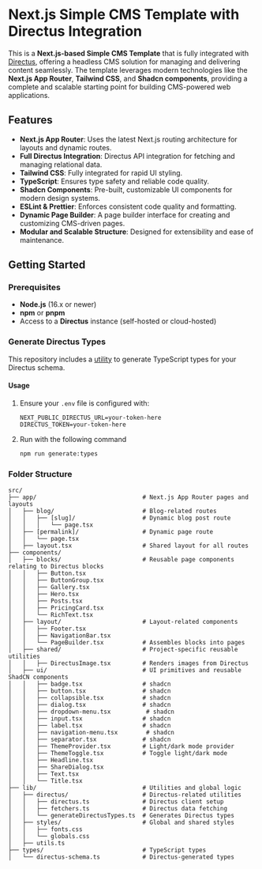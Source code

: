 # Next.js Simple CMS Template with Directus Integration

This is a **Next.js-based Simple CMS Template** that is fully integrated with [Directus](https://directus.io/), offering
a headless CMS solution for managing and delivering content seamlessly. The template leverages modern technologies like
the **Next.js App Router**, **Tailwind CSS**, and **Shadcn components**, providing a complete and scalable starting
point for building CMS-powered web applications.

## **Features**

- **Next.js App Router**: Uses the latest Next.js routing architecture for layouts and dynamic routes.
- **Full Directus Integration**: Directus API integration for fetching and managing relational data.
- **Tailwind CSS**: Fully integrated for rapid UI styling.
- **TypeScript**: Ensures type safety and reliable code quality.
- **Shadcn Components**: Pre-built, customizable UI components for modern design systems.
- **ESLint & Prettier**: Enforces consistent code quality and formatting.
- **Dynamic Page Builder**: A page builder interface for creating and customizing CMS-driven pages.
- **Modular and Scalable Structure**: Designed for extensibility and ease of maintenance.

## **Getting Started**

### Prerequisites

- **Node.js** (16.x or newer)
- **npm** or **pnpm**
- Access to a **Directus** instance (self-hosted or cloud-hosted)

### Generate Directus Types

This repository includes a [utility](https://www.npmjs.com/package/directus-sdk-typegen) to generate TypeScript types
for your Directus schema.

#### Usage

1. Ensure your `.env` file is configured with:
   ```env
   NEXT_PUBLIC_DIRECTUS_URL=your-token-here
   DIRECTUS_TOKEN=your-token-here
   ```
2. Run with the following command
   ```bash
   npm run generate:types
   ```

### Folder Structure

```
src/
├── app/                              # Next.js App Router pages and layouts
│   ├── blog/                         # Blog-related routes
│   │   ├── [slug]/                   # Dynamic blog post route
│   │   │   └── page.tsx
│   ├── [permalink]/                  # Dynamic page route
│   │   └── page.tsx
│   ├── layout.tsx                    # Shared layout for all routes
├── components/
│   ├── blocks/                       # Reusable page components relating to Directus blocks
│   │   ├── Button.tsx
│   │   ├── ButtonGroup.tsx
│   │   ├── Gallery.tsx
│   │   ├── Hero.tsx
│   │   ├── Posts.tsx
│   │   ├── PricingCard.tsx
│   │   └── RichText.tsx
│   ├── layout/                       # Layout-related components
│   │   ├── Footer.tsx
│   │   ├── NavigationBar.tsx
│   │   └── PageBuilder.tsx           # Assembles blocks into pages
│   ├── shared/                       # Project-specific reusable utilities
│   │   ├── DirectusImage.tsx         # Renders images from Directus
│   ├── ui/                           # UI primitives and reusable ShadCN components
│   │   ├── badge.tsx                 # shadcn
│   │   ├── button.tsx                # shadcn
│   │   ├── collapsible.tsx           # shadcn
│   │   ├── dialog.tsx                # shadcn
│   │   ├── dropdown-menu.tsx          # shadcn
│   │   ├── input.tsx                 # shadcn
│   │   ├── label.tsx                 # shadcn
│   │   ├── navigation-menu.tsx        # shadcn
│   │   ├── separator.tsx             # shadcn
│   │   ├── ThemeProvider.tsx         # Light/dark mode provider
│   │   ├── ThemeToggle.tsx           # Toggle light/dark mode
│   │   ├── Headline.tsx
│   │   ├── ShareDialog.tsx
│   │   ├── Text.tsx
│   │   └── Title.tsx
├── lib/                              # Utilities and global logic
│   ├── directus/                     # Directus-related utilities
│   │   ├── directus.ts               # Directus client setup
│   │   ├── fetchers.ts               # Directus data fetching
│   │   └── generateDirectusTypes.ts  # Generates Directus types
│   ├── styles/                       # Global and shared styles
│   │   ├── fonts.css
│   │   └── globals.css
│   ├── utils.ts
├── types/                            # TypeScript types
│   └── directus-schema.ts            # Directus-generated types
```
